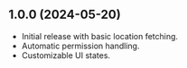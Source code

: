 

## 1.0.0 (2024-05-20)
- Initial release with basic location fetching.
- Automatic permission handling.
- Customizable UI states.